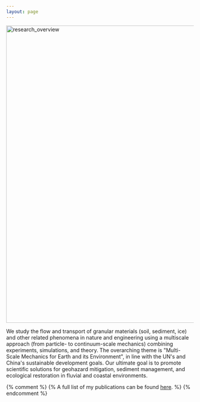 ```yaml
---
layout: page
---
```


<img src="{{ site.baseurl }}{% link /assets/files/tsinghuaSIGS.png %}" alt="research_overview" align="center" style="width: 800px;"/>


We study the flow and transport of granular materials (soil, sediment, ice) and other related phenomena in nature and engineering using a multiscale approach (from particle- to continuum-scale mechanics) combining experiments, simulations, and theory. The overarching theme is "Multi-Scale Mechanics for Earth and its Environment", in line with the UN's and China's sustainable development goals. Our ultimate goal is to promote scientific solutions for geohazard mitigation, sediment management, and ecological restoration in fluvial and coastal environments.

{% comment %}
{% A full list of my publications can be found [here](publications). %}
{% endcomment %}
